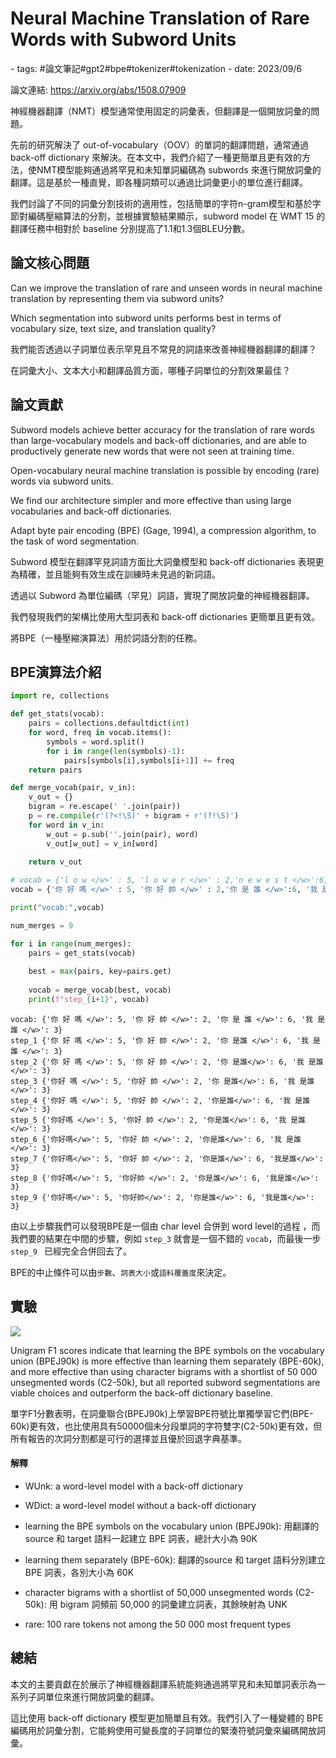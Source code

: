 # Neural Machine Translation of Rare Words with Subword Units

<document-info>
- tags: #論文筆記#gpt2#bpe#tokenizer#tokenization
- date: 2023/09/6
</document-info>

論文連結: https://arxiv.org/abs/1508.07909


神經機器翻譯（NMT）模型通常使用固定的詞彙表，但翻譯是一個開放詞彙的問題。

先前的研究解決了 out-of-vocabulary（OOV）的單詞的翻譯問題，通常通過 back-off dictionary 來解決。在本文中，我們介紹了一種更簡單且更有效的方法，使NMT模型能夠通過將罕見和未知單詞編碼為 subwords 來進行開放詞彙的翻譯。這是基於一種直覺，即各種詞類可以通過比詞彙更小的單位進行翻譯。

我們討論了不同的詞彙分割技術的適用性，包括簡單的字符n-gram模型和基於字節對編碼壓縮算法的分割，並根據實驗結果顯示，subword model 在 WMT 15 的翻譯任務中相對於 baseline 分別提高了1.1和1.3個BLEU分數。

## 論文核心問題
Can we improve the translation of rare and unseen words in neural machine translation by representing them via subword units?

Which segmentation into subword units performs best in terms of vocabulary size, text size, and translation quality?

我們能否透過以子詞單位表示罕見且不常見的詞語來改善神經機器翻譯的翻譯？

在詞彙大小、文本大小和翻譯品質方面，哪種子詞單位的分割效果最佳？

## 論文貢獻
Subword models achieve better accuracy for the translation of rare words than large-vocabulary models and back-off dictionaries, and are able to productively generate new words that were not seen at training time.

Open-vocabulary neural machine translation is possible by encoding (rare) words via subword units.

We find our architecture simpler and more effective than using large vocabularies and back-off dictionaries.

Adapt byte pair encoding (BPE) (Gage, 1994), a compression algorithm, to the task of word segmentation.

Subword 模型在翻譯罕見詞語方面比大詞彙模型和 back-off dictionaries 表現更為精確，並且能夠有效生成在訓練時未見過的新詞語。

透過以 Subword 為單位編碼（罕見）詞語，實現了開放詞彙的神經機器翻譯。

我們發現我們的架構比使用大型詞表和 back-off dictionaries 更簡單且更有效。

將BPE（一種壓縮演算法）用於詞語分割的任務。

## BPE演算法介紹
```python
import re, collections

def get_stats(vocab):
    pairs = collections.defaultdict(int)
    for word, freq in vocab.items():
        symbols = word.split()
        for i in range(len(symbols)-1):
            pairs[symbols[i],symbols[i+1]] += freq
    return pairs

def merge_vocab(pair, v_in):
    v_out = {}
    bigram = re.escape(' '.join(pair))
    p = re.compile(r'(?<!\S)' + bigram + r'(?!\S)')
    for word in v_in:
        w_out = p.sub(''.join(pair), word)
        v_out[w_out] = v_in[word]
   
    return v_out

# vocab = {'l o w </w>' : 5, 'l o w e r </w>' : 2,'n e w e s t </w>':6, 'w i d e s t </w>':3}
vocab = {'你 好 嗎 </w>' : 5, '你 好 帥 </w>' : 2,'你 是 誰 </w>':6, '我 是 誰 </w>':3}

print("vocab:",vocab)

num_merges = 9

for i in range(num_merges):
    pairs = get_stats(vocab)
    
    best = max(pairs, key=pairs.get)
    
    vocab = merge_vocab(best, vocab)
    print(f"step_{i+1}", vocab)
```
```
vocab: {'你 好 嗎 </w>': 5, '你 好 帥 </w>': 2, '你 是 誰 </w>': 6, '我 是 誰 </w>': 3}
step_1 {'你 好 嗎 </w>': 5, '你 好 帥 </w>': 2, '你 是誰 </w>': 6, '我 是誰 </w>': 3}
step_2 {'你 好 嗎 </w>': 5, '你 好 帥 </w>': 2, '你 是誰</w>': 6, '我 是誰</w>': 3}
step_3 {'你好 嗎 </w>': 5, '你好 帥 </w>': 2, '你 是誰</w>': 6, '我 是誰</w>': 3}
step_4 {'你好 嗎 </w>': 5, '你好 帥 </w>': 2, '你是誰</w>': 6, '我 是誰</w>': 3}
step_5 {'你好嗎 </w>': 5, '你好 帥 </w>': 2, '你是誰</w>': 6, '我 是誰</w>': 3}
step_6 {'你好嗎</w>': 5, '你好 帥 </w>': 2, '你是誰</w>': 6, '我 是誰</w>': 3}
step_7 {'你好嗎</w>': 5, '你好 帥 </w>': 2, '你是誰</w>': 6, '我是誰</w>': 3}
step_8 {'你好嗎</w>': 5, '你好帥 </w>': 2, '你是誰</w>': 6, '我是誰</w>': 3}
step_9 {'你好嗎</w>': 5, '你好帥</w>': 2, '你是誰</w>': 6, '我是誰</w>': 3}
```

由以上步驟我們可以發現BPE是一個由 char level 合併到 word level的過程 ，而我們要的結果在中間的步驟，例如 `step_3` 就會是一個不錯的 `vocab`，而最後一步 `step_9 ` 已經完全合併回去了。

BPE的中止條件可以由`步數`、`詞表大小`或`語料覆蓋度`來決定。

## 實驗

![](./exp.png)

Unigram F1 scores indicate that learning the BPE symbols on the vocabulary union (BPEJ90k) is more effective than learning them separately (BPE-60k), and more effective than using character bigrams with a shortlist of 50 000 unsegmented words (C2-50k), but all reported subword segmentations are viable choices and outperform the back-off dictionary baseline.

單字F1分數表明，在詞彙聯合(BPEJ90k)上學習BPE符號比單獨學習它們(BPE-60k)更有效，也比使用具有50000個未分段單詞的字符雙字(C2-50k)更有效，但所有報告的次詞分割都是可行的選擇並且優於回退字典基準。

#### 解釋
- WUnk: a word-level model with a back-off dictionary

- WDict: a word-level model without a back-off dictionary

- learning the BPE symbols on the vocabulary union (BPEJ90k): 用翻譯的source 和 target 語料一起建立 BPE 詞表，總計大小為 90K

- learning them separately (BPE-60k): 翻譯的source 和 target 語料分別建立 BPE 詞表，各別大小為 60K

- character bigrams with a shortlist of 50,000 unsegmented words (C2-50k): 用 bigram 詞頻前 50,000 的詞彙建立詞表，其餘映射為 UNK

- rare: 100 rare tokens not among the 50 000 most frequent types

    
## 總結
本文的主要貢獻在於展示了神經機器翻譯系統能夠通過將罕見和未知單詞表示為一系列子詞單位來進行開放詞彙的翻譯。

這比使用 back-off dictionary 模型更加簡單且有效。我們引入了一種變體的 BPE 編碼用於詞彙分割，它能夠使用可變長度的子詞單位的緊湊符號詞彙來編碼開放詞彙。